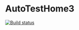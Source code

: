 # AutoTestHome3
[![Build status](https://ci.appveyor.com/api/projects/status/1fxmlk8x0fadxlh1?svg=true)](https://ci.appveyor.com/project/brunduk/autotesthome3)
